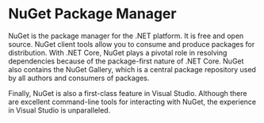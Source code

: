 # NuGet Package Manager

NuGet is the package manager for the .NET platform.  It is free and open source.  NuGet client tools allow you to consume and produce packages for distribution.  With .NET Core, NuGet plays a pivotal role in resolving dependencies because of the package-first nature of .NET Core.  NuGet also contains the NuGet Gallery, which is a central package repository used by all authors and consumers of packages.

Finally, NuGet is also a first-class feature in Visual Studio.  Although there are excellent command-line tools for interacting with NuGet, the experience in Visual Studio is unparalleled.
